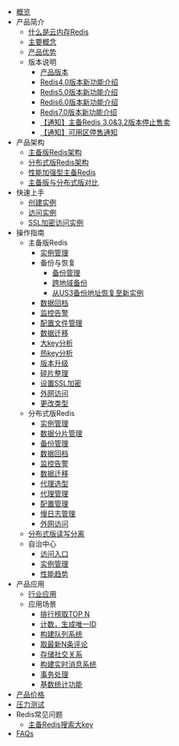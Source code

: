 
* [概览](/uredis/README) 
* 产品简介
    * [什么是云内存Redis](/uredis/product/concepts)
    * [主要概念](/uredis/product/terminology)
    * [产品优势](/uredis/product/superiority)
    * 版本说明
        * [产品版本](/uredis/product/version0)
        * [Redis4.0版本新功能介绍](/uredis/product/version)
        * [Redis5.0版本新功能介绍](/uredis/product/version5)
        * [Redis6.0版本新功能介绍](/uredis/product/version6)
        * [Redis7.0版本新功能介绍](/uredis/product/version7)
        * [【通知】主备Redis 3.0&3.2版本停止售卖](/uredis/product/notice)
        * [【通知】可用区停售通知](/uredis/product/stopsell)
* 产品架构
    * [主备版Redis架构](/uredis/architecture/uredis)
    * [分布式版Redis架构](/uredis/architecture/udredis)
    * [性能加强型主备Redis](/uredis/architecture/highperformanceuredis)
    * [主备版与分布式版对比](/uredis/architecture/difference)
* 快速上手
    * [创建实例](/uredis/fast/create)
    * [访问实例](/uredis/fast/access)
	* [SSL加密访问实例](/uredis/fast/ssl_access)
* 操作指南
    * 主备版Redis
        * [实例管理](/uredis/guide/instance)
        * 备份与恢复
            * [备份管理](/uredis/guide/backup)
            * [跨地域备份](/uredis/guide/cross_region_backup)
            * [从US3备份地址恢复至新实例](/uredis/guide/us3backup)
        * [数据回档](/uredis/guide/aofrollback)
        * [监控告警](/uredis/guide/monitor)
        * [配置文件管理](/uredis/guide/config)
        * [数据迁移](/uredis/guide/migration)
        * [大key分析](/uredis/guide/bigkey)
        * [热key分析](/uredis/guide/hotkey)
        * [版本升级](/uredis/guide/upgrade)
        * [碎片整理](/uredis/guide/defrag)
        * [设置SSL加密](/uredis/guide/ssl)
        * [外网访问](/uredis/guide/publicip)
        * [更改类型](/uredis/guide/changetype)
    * 分布式版Redis
        * [实例管理](/uredis/guide/clusterinstance)
        * [数据分片管理](/uredis/guide/clustershard)
        * [备份管理](/uredis/guide/clusterbackup)
        * [数据回档](/uredis/guide/clusteraofrollback)
        * [监控告警](/uredis/guide/clustermonitor)
        * [数据迁移](/uredis/guide/clustermigration)
        * [代理选型](/uredis/guide/proxyselect)
        * [代理管理](/uredis/guide/proxymanage)
        * [配置管理](/uredis/guide/udredisconfig)
        * [慢日志管理](/uredis/guide/slowlogmanage)
        * [外网访问](/uredis/guide/proxypublic)
    * [分布式版读写分离](/uredis/guide/rwmode)
    * 自治中心
        * [访问入口](/uredis/guide/udac_entry)
        * [实例管理](/uredis/guide/udac_instance_manager)
        * [性能趋势](/uredis/guide/udac_performance_trends)
* 产品应用
    * [行业应用](/uredis/situation/industry)
    * 应用场景
        * [排行榜取TOP N](/uredis/situation/application/topn)
        * [计数，生成唯一ID](/uredis/situation/application/count)
        * [构建队列系统](/uredis/situation/application/queue)
        * [取最新N条评论](/uredis/situation/application/comment)
        * [存储社交关系](/uredis/situation/application/relation)
        * [构建实时消息系统](/uredis/situation/application/message)
        * [事务处理](/uredis/situation/application/affair)
        * [基数统计功能](/uredis/situation/application/statistics)
* [产品价格](/uredis/price)
* [压力测试](/uredis/test)
* Redis常见问题
    * [主备Redis搜索大key](/uredis/ops/bigkey)
* [FAQs](/uredis/faqs)
    
    
        
